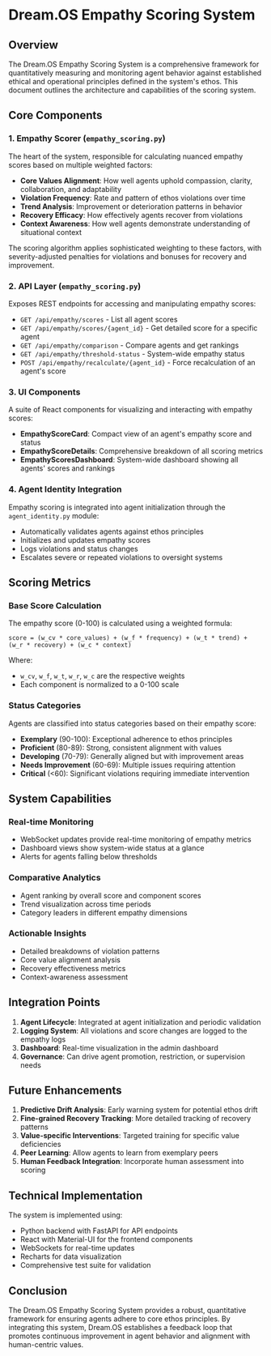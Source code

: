 # Dream.OS Empathy Scoring System

## Overview

The Dream.OS Empathy Scoring System is a comprehensive framework for quantitatively measuring and monitoring agent behavior against established ethical and operational principles defined in the system's ethos. This document outlines the architecture and capabilities of the scoring system.

## Core Components

### 1. Empathy Scorer (`empathy_scoring.py`)

The heart of the system, responsible for calculating nuanced empathy scores based on multiple weighted factors:

- **Core Values Alignment**: How well agents uphold compassion, clarity, collaboration, and adaptability
- **Violation Frequency**: Rate and pattern of ethos violations over time
- **Trend Analysis**: Improvement or deterioration patterns in behavior
- **Recovery Efficacy**: How effectively agents recover from violations
- **Context Awareness**: How well agents demonstrate understanding of situational context

The scoring algorithm applies sophisticated weighting to these factors, with severity-adjusted penalties for violations and bonuses for recovery and improvement.

### 2. API Layer (`empathy_scoring.py`)

Exposes REST endpoints for accessing and manipulating empathy scores:

- `GET /api/empathy/scores` - List all agent scores
- `GET /api/empathy/scores/{agent_id}` - Get detailed score for a specific agent
- `GET /api/empathy/comparison` - Compare agents and get rankings
- `GET /api/empathy/threshold-status` - System-wide empathy status
- `POST /api/empathy/recalculate/{agent_id}` - Force recalculation of an agent's score

### 3. UI Components

A suite of React components for visualizing and interacting with empathy scores:

- **EmpathyScoreCard**: Compact view of an agent's empathy score and status
- **EmpathyScoreDetails**: Comprehensive breakdown of all scoring metrics
- **EmpathyScoresDashboard**: System-wide dashboard showing all agents' scores and rankings

### 4. Agent Identity Integration

Empathy scoring is integrated into agent initialization through the `agent_identity.py` module:

- Automatically validates agents against ethos principles
- Initializes and updates empathy scores
- Logs violations and status changes
- Escalates severe or repeated violations to oversight systems

## Scoring Metrics

### Base Score Calculation

The empathy score (0-100) is calculated using a weighted formula:

```
score = (w_cv * core_values) + (w_f * frequency) + (w_t * trend) + (w_r * recovery) + (w_c * context)
```

Where:
- `w_cv`, `w_f`, `w_t`, `w_r`, `w_c` are the respective weights
- Each component is normalized to a 0-100 scale

### Status Categories

Agents are classified into status categories based on their empathy score:

- **Exemplary** (90-100): Exceptional adherence to ethos principles
- **Proficient** (80-89): Strong, consistent alignment with values
- **Developing** (70-79): Generally aligned but with improvement areas
- **Needs Improvement** (60-69): Multiple issues requiring attention
- **Critical** (<60): Significant violations requiring immediate intervention

## System Capabilities

### Real-time Monitoring

- WebSocket updates provide real-time monitoring of empathy metrics
- Dashboard views show system-wide status at a glance
- Alerts for agents falling below thresholds

### Comparative Analytics

- Agent ranking by overall score and component scores
- Trend visualization across time periods
- Category leaders in different empathy dimensions

### Actionable Insights

- Detailed breakdowns of violation patterns
- Core value alignment analysis
- Recovery effectiveness metrics
- Context-awareness assessment

## Integration Points

1. **Agent Lifecycle**: Integrated at agent initialization and periodic validation
2. **Logging System**: All violations and score changes are logged to the empathy logs
3. **Dashboard**: Real-time visualization in the admin dashboard
4. **Governance**: Can drive agent promotion, restriction, or supervision needs

## Future Enhancements

1. **Predictive Drift Analysis**: Early warning system for potential ethos drift
2. **Fine-grained Recovery Tracking**: More detailed tracking of recovery patterns
3. **Value-specific Interventions**: Targeted training for specific value deficiencies
4. **Peer Learning**: Allow agents to learn from exemplary peers
5. **Human Feedback Integration**: Incorporate human assessment into scoring

## Technical Implementation

The system is implemented using:

- Python backend with FastAPI for API endpoints
- React with Material-UI for the frontend components
- WebSockets for real-time updates
- Recharts for data visualization
- Comprehensive test suite for validation

## Conclusion

The Dream.OS Empathy Scoring System provides a robust, quantitative framework for ensuring agents adhere to core ethos principles. By integrating this system, Dream.OS establishes a feedback loop that promotes continuous improvement in agent behavior and alignment with human-centric values. 